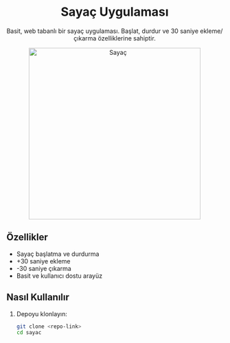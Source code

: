 <h1 align="center">Sayaç Uygulaması</h1>

<p align="center">
  Basit, web tabanlı bir sayaç uygulaması. Başlat, durdur ve 30 saniye ekleme/çıkarma özelliklerine sahiptir.
</p>

<p align="center">
  <img src="C:/githup_mini_web_proje/sayac/sayaç.JPG" alt="Sayaç" width="400">
</p>

## Özellikler
- Sayaç başlatma ve durdurma
- +30 saniye ekleme
- -30 saniye çıkarma
- Basit ve kullanıcı dostu arayüz

## Nasıl Kullanılır
1. Depoyu klonlayın:
   ```bash
   git clone <repo-link>
   cd sayac

